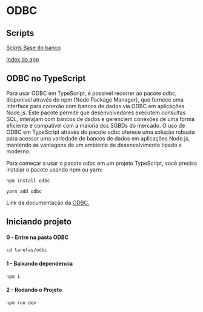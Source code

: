 # ODBC
## Scripts
[Scipts Base do banco](https://github.com/tacianosilva/bsi-tasks/tree/master/database/scripts/AtividadesBD/postgres)

[Index do app](index.ts)

## ODBC no TypeScript
Para usar ODBC em TypeScript, é possível recorrer ao pacote odbc, disponível através do npm (Node Package Manager), que fornece uma interface para conexão com bancos de dados via ODBC em aplicações Node.js. Este pacote permite que desenvolvedores executem consultas SQL, interajam com bancos de dados e gerenciem conexões de uma forma eficiente e compatível com a maioria dos SGBDs do mercado. O uso de ODBC em TypeScript através do pacote odbc oferece uma solução robusta para acessar uma variedade de bancos de dados em aplicações Node.js, mantendo as vantagens de um ambiente de desenvolvimento tipado e moderno.

Para começar a usar o pacote odbc em um projeto TypeScript, você precisa instalar o pacote usando npm ou yarn:

`npm install odbc`

`yarn add odbc`

Link da documentação da [ODBC.](https://www.npmjs.com/package/odbc?activeTab=readme)

## Iniciando projeto
#### 0 - Entre na pasta ODBC
```console
cd tarefas/odbc
```
#### 1 - Baixando dependencia
```console
npm i
```
#### 2 - Rodando o Projeto
```console
npm run dev
```